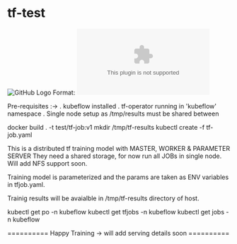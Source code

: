 # tf-test

![GitHub Logo](/images/logo.png)
Format: ![oneconvergence](www.oneconvergence.com)

Pre-requisites :->
   . kubeflow installed
   . tf-operator running in 'kubeflow' namespace
   . Single node setup as /tmp/results must be shared between 

docker build . -t test/tf-job:v1
mkdir /tmp/tf-results
kubectl create -f tf-job.yaml

This is a distributed tf training model with MASTER, WORKER & PARAMETER SERVER
They need a shared storage, for now run all JOBs in single node. Will add NFS support soon.

Training model is parameterized and the params are taken as ENV variables in tfjob.yaml.

Trainig results will be avaialble in /tmp/tf-results directory of host.

kubectl get po -n kubeflow
kubectl get tfjobs -n kubeflow
kubectl get jobs -n kubeflow


========== Happy Training -> will add serving details soon ==========
